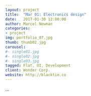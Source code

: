 ```yaml
---
layout: project
title:  "Mar 01: Electronics design"
date:   2017-01-30 12:00:00
author: Marcel Newman
categories:
- project
img: portfolio_07.jpg
thumb: thumb02.jpg
carousel:
#- single01.jpg
#- single02.jpg
#- single03.jpg
tagged: Flat, UI, Development
client: Wonder Corp.
website: http://blacktie.co
---
```

<p>...</p>